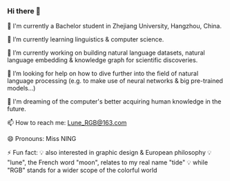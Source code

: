 ### Hi there 👋

🏫 I'm currently a Bachelor student in Zhejiang University, Hangzhou, China.

🌱 I’m currently learning linguistics & computer science.

🔭 I’m currently working on building natural language datasets, natural language embedding & knowledge graph for scientific discoveries.

🤔 I’m looking for help on how to dive further into the field of natural language processing 
                          (e.g. to make use of neural networks & big pre-trained models...)

💭 I'm dreaming of the computer's better acquiring human knowledge in the future.

📫 How to reach me: Lune_RGB@163.com

😄 Pronouns: Miss NING

⚡ Fun fact: 💡 also interested in graphic design & European philosophy
            💡 "lune", the French word "moon", relates to my real name "tide"
            💡 while "RGB" stands for a wider scope of the colorful world

